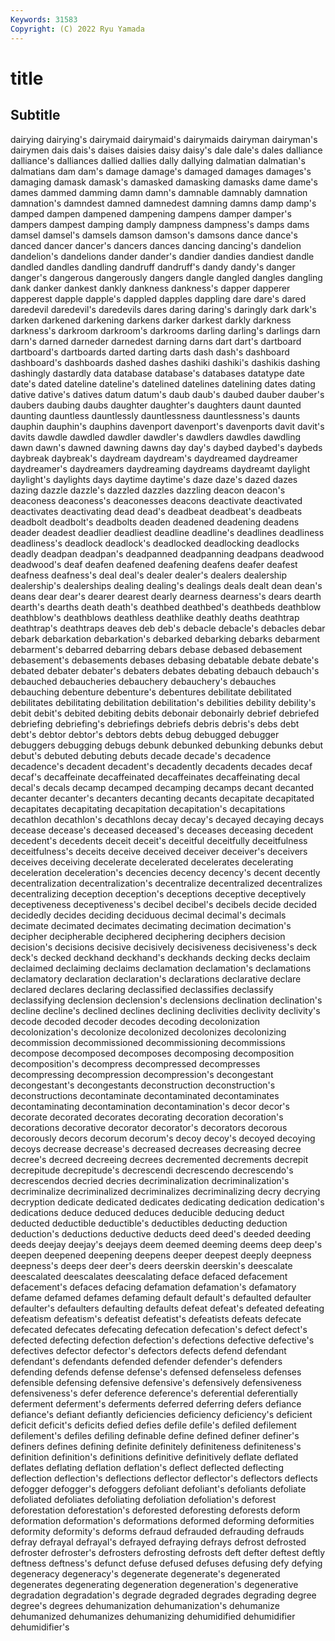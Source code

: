 ```yaml
---
Keywords: 31583
Copyright: (C) 2022 Ryu Yamada
---
```



# title

## Subtitle
dairying dairying's dairymaid
dairymaid's dairymaids dairyman dairyman's dairymen dais dais's daises daisies daisy
daisy's dale dale's dales dalliance dalliance's dalliances dallied dallies dally
dallying dalmatian dalmatian's dalmatians dam dam's damage damage's damaged damages
damages's damaging damask damask's damasked damasking damasks dame dame's dames
dammed damming damn damn's damnable damnably damnation damnation's damndest damned
damnedest damning damns damp damp's damped dampen dampened dampening dampens
damper damper's dampers dampest damping damply dampness dampness's damps dams
damsel damsel's damsels damson damson's damsons dance dance's danced dancer
dancer's dancers dances dancing dancing's dandelion dandelion's dandelions dander dander's
dandier dandies dandiest dandle dandled dandles dandling dandruff dandruff's dandy
dandy's danger danger's dangerous dangerously dangers dangle dangled dangles dangling
dank danker dankest dankly dankness dankness's dapper dapperer dapperest dapple
dapple's dappled dapples dappling dare dare's dared daredevil daredevil's daredevils
dares daring daring's daringly dark dark's darken darkened darkening darkens
darker darkest darkly darkness darkness's darkroom darkroom's darkrooms darling darling's
darlings darn darn's darned darneder darnedest darning darns dart dart's
dartboard dartboard's dartboards darted darting darts dash dash's dashboard dashboard's
dashboards dashed dashes dashiki dashiki's dashikis dashing dashingly dastardly data
database database's databases datatype date date's dated dateline dateline's datelined
datelines datelining dates dating dative dative's datives datum datum's daub
daub's daubed dauber dauber's daubers daubing daubs daughter daughter's daughters
daunt daunted daunting dauntless dauntlessly dauntlessness dauntlessness's daunts dauphin dauphin's
dauphins davenport davenport's davenports davit davit's davits dawdle dawdled dawdler
dawdler's dawdlers dawdles dawdling dawn dawn's dawned dawning dawns day
day's daybed daybed's daybeds daybreak daybreak's daydream daydream's daydreamed daydreamer
daydreamer's daydreamers daydreaming daydreams daydreamt daylight daylight's daylights days daytime
daytime's daze daze's dazed dazes dazing dazzle dazzle's dazzled dazzles
dazzling deacon deacon's deaconess deaconess's deaconesses deacons deactivate deactivated deactivates
deactivating dead dead's deadbeat deadbeat's deadbeats deadbolt deadbolt's deadbolts deaden
deadened deadening deadens deader deadest deadlier deadliest deadline deadline's deadlines
deadliness deadliness's deadlock deadlock's deadlocked deadlocking deadlocks deadly deadpan deadpan's
deadpanned deadpanning deadpans deadwood deadwood's deaf deafen deafened deafening deafens
deafer deafest deafness deafness's deal deal's dealer dealer's dealers dealership
dealership's dealerships dealing dealing's dealings deals dealt dean dean's deans
dear dear's dearer dearest dearly dearness dearness's dears dearth dearth's
dearths death death's deathbed deathbed's deathbeds deathblow deathblow's deathblows deathless
deathlike deathly deaths deathtrap deathtrap's deathtraps deaves deb deb's debacle
debacle's debacles debar debark debarkation debarkation's debarked debarking debarks debarment
debarment's debarred debarring debars debase debased debasement debasement's debasements debases
debasing debatable debate debate's debated debater debater's debaters debates debating
debauch debauch's debauched debaucheries debauchery debauchery's debauches debauching debenture debenture's
debentures debilitate debilitated debilitates debilitating debilitation debilitation's debilities debility debility's
debit debit's debited debiting debits debonair debonairly debrief debriefed debriefing
debriefing's debriefings debriefs debris debris's debs debt debt's debtor debtor's
debtors debts debug debugged debugger debuggers debugging debugs debunk debunked
debunking debunks debut debut's debuted debuting debuts decade decade's decadence
decadence's decadent decadent's decadently decadents decades decaf decaf's decaffeinate decaffeinated
decaffeinates decaffeinating decal decal's decals decamp decamped decamping decamps decant
decanted decanter decanter's decanters decanting decants decapitate decapitated decapitates decapitating
decapitation decapitation's decapitations decathlon decathlon's decathlons decay decay's decayed decaying
decays decease decease's deceased deceased's deceases deceasing decedent decedent's decedents
deceit deceit's deceitful deceitfully deceitfulness deceitfulness's deceits deceive deceived deceiver
deceiver's deceivers deceives deceiving decelerate decelerated decelerates decelerating deceleration deceleration's
decencies decency decency's decent decently decentralization decentralization's decentralize decentralized decentralizes
decentralizing deception deception's deceptions deceptive deceptively deceptiveness deceptiveness's decibel decibel's
decibels decide decided decidedly decides deciding deciduous decimal decimal's decimals
decimate decimated decimates decimating decimation decimation's decipher decipherable deciphered deciphering
deciphers decision decision's decisions decisive decisively decisiveness decisiveness's deck deck's
decked deckhand deckhand's deckhands decking decks declaim declaimed declaiming declaims
declamation declamation's declamations declamatory declaration declaration's declarations declarative declare declared
declares declaring declassified declassifies declassify declassifying declension declension's declensions declination
declination's decline decline's declined declines declining declivities declivity declivity's decode
decoded decoder decodes decoding decolonization decolonization's decolonize decolonized decolonizes decolonizing
decommission decommissioned decommissioning decommissions decompose decomposed decomposes decomposing decomposition decomposition's
decompress decompressed decompresses decompressing decompression decompression's decongestant decongestant's decongestants deconstruction
deconstruction's deconstructions decontaminate decontaminated decontaminates decontaminating decontamination decontamination's decor decor's
decorate decorated decorates decorating decoration decoration's decorations decorative decorator decorator's
decorators decorous decorously decors decorum decorum's decoy decoy's decoyed decoying
decoys decrease decrease's decreased decreases decreasing decree decree's decreed decreeing
decrees decremented decrements decrepit decrepitude decrepitude's decrescendi decrescendo decrescendo's decrescendos
decried decries decriminalization decriminalization's decriminalize decriminalized decriminalizes decriminalizing decry decrying
decryption dedicate dedicated dedicates dedicating dedication dedication's dedications deduce deduced
deduces deducible deducing deduct deducted deductible deductible's deductibles deducting deduction
deduction's deductions deductive deducts deed deed's deeded deeding deeds deejay
deejay's deejays deem deemed deeming deems deep deep's deepen deepened
deepening deepens deeper deepest deeply deepness deepness's deeps deer deer's
deers deerskin deerskin's deescalate deescalated deescalates deescalating deface defaced defacement
defacement's defaces defacing defamation defamation's defamatory defame defamed defames defaming
default default's defaulted defaulter defaulter's defaulters defaulting defaults defeat defeat's
defeated defeating defeatism defeatism's defeatist defeatist's defeatists defeats defecate defecated
defecates defecating defecation defecation's defect defect's defected defecting defection defection's
defections defective defective's defectives defector defector's defectors defects defend defendant
defendant's defendants defended defender defender's defenders defending defends defense defense's
defensed defenseless defenses defensible defensing defensive defensive's defensively defensiveness defensiveness's
defer deference deference's deferential deferentially deferment deferment's deferments deferred deferring
defers defiance defiance's defiant defiantly deficiencies deficiency deficiency's deficient deficit
deficit's deficits defied defies defile defile's defiled defilement defilement's defiles
defiling definable define defined definer definer's definers defines defining definite
definitely definiteness definiteness's definition definition's definitions definitive definitively deflate deflated
deflates deflating deflation deflation's deflect deflected deflecting deflection deflection's deflections
deflector deflector's deflectors deflects defogger defogger's defoggers defoliant defoliant's defoliants
defoliate defoliated defoliates defoliating defoliation defoliation's deforest deforestation deforestation's deforested
deforesting deforests deform deformation deformation's deformations deformed deforming deformities deformity
deformity's deforms defraud defrauded defrauding defrauds defray defrayal defrayal's defrayed
defraying defrays defrost defrosted defroster defroster's defrosters defrosting defrosts deft
defter deftest deftly deftness deftness's defunct defuse defused defuses defusing
defy defying degeneracy degeneracy's degenerate degenerate's degenerated degenerates degenerating degeneration
degeneration's degenerative degradation degradation's degrade degraded degrades degrading degree degree's
degrees dehumanization dehumanization's dehumanize dehumanized dehumanizes dehumanizing dehumidified dehumidifier dehumidifier's
